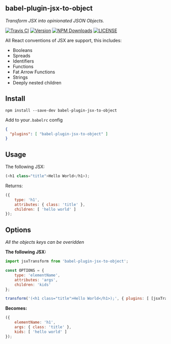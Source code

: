 babel-plugin-jsx-to-object
---
_Transform JSX into opinionated JSON Objects._

[![Travis CI](https://img.shields.io/travis/tbremer/babel-plugin-jsx-to-object.svg?style=flat-square)](https://travis-ci.org/tbremer/babel-plugin-jsx-to-object)
[![Version](https://img.shields.io/npm/v/babel-plugin-jsx-to-object.svg?style=flat-square)](https://www.npmjs.com/package/babel-plugin-jsx-to-object)
[![NPM Downloads](https://img.shields.io/npm/dm/babel-plugin-jsx-to-object.svg?style=flat-square)](https://www.npmjs.com/package/babel-plugin-jsx-to-object)
[![LICENSE](https://img.shields.io/npm/l/babel-plugin-jsx-to-object.svg?style=flat-square)](https://github.com/tbremer/babel-plugin-jsx-to-object/blob/master/LICENSE)

All React conventions of JSX are support, this includes:

* Booleans
* Spreads
* Identifiers
* Functions
* Fat Arrow Functions
* Strings
* Deeply nested children

## Install
```shell
npm install --save-dev babel-plugin-jsx-to-object
```

Add to your`.babelrc` config
```json
{
  "plugins": [ "babel-plugin-jsx-to-object" ]
}
```

## Usage

The following JSX:
```javascript
(<h1 class="title">Hello World</h1>);
```

Returns:
```javascript
({
    type: 'h1',
    attributes: { class: 'title' },
    children: [ 'hello world' ]
});
```

## Options
_All the objects keys can be overidden_

**The following JSX:**

```javascript
import jsxTransform from 'babel-plugin-jsx-to-object';

const OPTIONS = {
    type: 'elementName',
    attributes: 'args',
    children: 'kids'
};

transform('(<h1 class="title">Hello World</h1>);', { plugins: [ [jsxTransform, OPTIONS] ] })
```

**Becomes:**
```javascript
({
    elementName: 'h1',
    args: { class: 'title' },
    kids: [ 'hello world' ]
});
```
